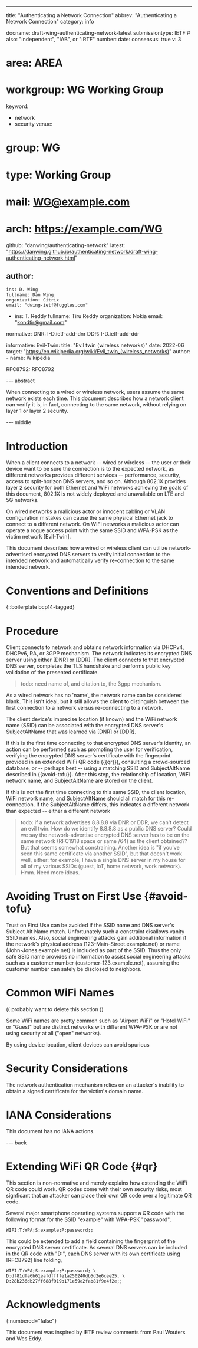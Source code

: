 ---
title: "Authenticating a Network Connection"
abbrev: "Authenticating a Network Connection"
category: info

docname: draft-wing-authenticating-network-latest
submissiontype: IETF  # also: "independent", "IAB", or "IRTF"
number:
date:
consensus: true
v: 3
# area: AREA
# workgroup: WG Working Group
keyword:
 - network
 - security
venue:
#  group: WG
#  type: Working Group
#  mail: WG@example.com
#  arch: https://example.com/WG
  github: "danwing/authenticating-network"
  latest: "https://danwing.github.io/authenticating-network/draft-wing-authenticating-network.html"

author:
 -
    ins: D. Wing
    fullname: Dan Wing
    organization: Citrix
    email: "dwing-ietf@fuggles.com"
 -
    ins: T. Reddy
    fullname: Tiru Reddy
    organization: Nokia
    email: "kondtir@gmail.com"



normative:
  DNR:    I-D.ietf-add-dnr
  DDR:    I-D.ietf-add-ddr

informative:
  Evil-Twin:
    title: "Evil twin (wireless networks)"
    date: 2022-06
    target: "https://en.wikipedia.org/wiki/Evil_twin_(wireless_networks)"
    author:
      -
        name: Wikipedia

  RFC8792: RFC8792


--- abstract

When connecting to a wired or wireless network, users assume the same network exists each time.  This
document describes how a network client can verify it is, in fact, connecting to the same network,
without relying on layer 1 or layer 2 security.

--- middle


# Introduction

When a client connects to a network -- wired or wireless -- the user
or their device want to be sure the connection is to the expected
network, as different networks provides different services --
performance, security, access to split-horizon DNS servers, and so on.
Although 802.1X provides layer 2 security for both Ethernet and WiFi
networks achieving the goals of this document, 802.1X is not widely
deployed and unavailable on LTE and 5G networks.

On wired networks a malicious actor or innocent cabling or VLAN
configuration mistakes can cause the same physical Ethernet jack to
connect to a different network.  On WiFi networks a malicious actor
can operate a rogue access point with the same SSID and WPA-PSK as the
victim network [Evil-Twin].

This document describes how a wired or wireless client can utilize
network-advertised encrypted DNS servers to verify initial connection
to the intended network and automatically verify re-connection to the
same intended network.


# Conventions and Definitions

{::boilerplate bcp14-tagged}


# Procedure

Client connects to network and obtains network information via DHCPv4, DHCPv6, RA, or 3GPP mechanism.
The network indicates its encrypted DNS server using either [DNR] or [DDR].  The client connects
to that encrypted DNS server, completes the TLS handshake and performs public key validation of
the presented certificate.

> todo: need name of, and citation to, the 3gpp mechanism.

As a wired network has no 'name', the network name can be considered blank. This
isn't ideal, but it still allows the client to distinguish between the first
connection to a network versus re-connecting to a network.

The client device's imprecise location (if known) and the WiFi network
name (SSID) can be associated with the encrypted DNS server's
SubjectAltName that was learned via [DNR] or [DDR].

If this is the first time connecting to that encrypted DNS server's identity,
an action can be performed such as prompting the user for verification,
verifying the encrypted DNS server's certificate with the fingerprint provided
in an extended WiFi QR code ({{qr}}), consulting a crowd-sourced database,
or -- perhaps best -- using a matching SSID and SubjectAltName described
in {{avoid-tofu}}.  After this step, the relationship of location, WiFi network
name, and SubjectAltName are stored on the client.

If this is not the first time connecting to this same SSID,
the client location, WiFi network name, and SubjectAltName should all
match for this re-connection.  If the SubjectAltName differs, this indicates
a different network than expected -- either a different network

> todo: if a network advertises 8.8.8.8 via DNR or DDR, we can't
    detect an evil twin.  How do we identify 8.8.8.8 as a public DNS
    server?  Could we say the network-advertise encrypted DNS server
    has to be on the same network (RFC1918 space or same /64) as the
    client obtained??  But that seems somewhat constraining.  Another
    idea is "if you've seen this same certificate via another SSID",
    but that doesn't work well, either:  for example, I have a single
    DNS server in my house for all of my various SSIDs (guest, IoT,
    home network, work network).  Hmm.  Need more ideas.


# Avoiding Trust on First Use {#avoid-tofu}

Trust on First Use can be avoided if the SSID name and DNS server's
Subject Alt Name match.  Unfortunately such a constraint disallows
vanity SSID names.  Also, social engineering attacks gain additional
information if the network's physical address
(123-Main-Street.example.net) or name (John-Jones.example.net) is
included as part of the SSID.  Thus the only safe SSID name provides
no information to assist social engineering attacks such as a
customer number (customer-123.example.net), assuming the customer
number can safely be disclosed to neighbors.

# Common WiFi Names

(( probably want to delete this section ))

Some WiFi names are pretty common such as "Airport WiFi" or "Hotel WiFi"
or "Guest" but are distinct networks with different WPA-PSK or are not
using security at all ("open" networks).

By using device location, client devices can avoid spurious



# Security Considerations

The network authentication mechanism relies on an attacker's inability
to obtain a signed certificate for the victim's domain name.



# IANA Considerations

This document has no IANA actions.


--- back

# Extending WiFi QR Code {#qr}

This section is non-normative and merely explains how extending the WiFi QR code could work.  QR codes come with their
own security risks, most signficant that an attacker can place their own QR code over a legitimate QR code.

Several major smartphone operating systems support a QR code with the following format for the SSID "example" with WPA-PSK "password",

~~~
WIFI:T:WPA;S:example;P:password;;
~~~

This could be extended to add a field containing the fingerprint of the encrypted DNS server
certificate.  As several DNS servers can be included in the QR code with "D:", each DNS server with
its own certificate using [RFC8792] line folding,

~~~
WIFI:T:WPA;S:example;P:password; \
D:df81dfa6b61eafdffffe1a250240db5d2e6cee25, \
D:28b236db27ff688f919b171e59e2fab81f9e4f2e;;
~~~



# Acknowledgments
{:numbered="false"}

This document was inspired by IETF review comments from Paul Wouters and Wes Eddy.

